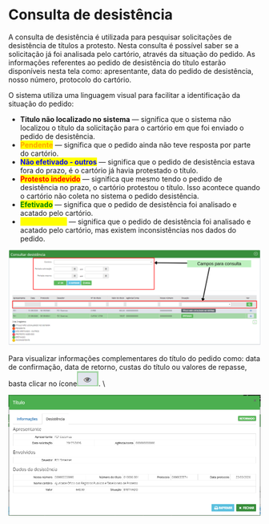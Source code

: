 # Consulta de desistência

A consulta de desistência é utilizada para pesquisar solicitações de desistência de títulos a protesto. Nesta consulta é possível saber se a solicitação já foi analisada pelo cartório, através da situação do pedido. As informações referentes ao pedido de desistência do título estarão disponíveis nesta tela como: apresentante, data do pedido de desistência, nosso número, protocolo do cartório.

O sistema utiliza uma linguagem visual para facilitar a identificação da situação do pedido:

* **Titulo não localizado no sistema** — significa que o sistema não localizou o título da solicitação para o cartório em que foi enviado o pedido de desistência.
* <mark style="color:orange;">**Pendente**</mark> — significa que o pedido ainda não teve resposta por parte do cartório.
* <mark style="color:blue;">**Não efetivado - outros**</mark> — significa que o pedido de desistência estava fora do prazo, é o cartório já havia protestado o título.
* <mark style="color:red;">**Protesto indevido**</mark> — significa que mesmo tendo o pedido de desistência no prazo, o cartório protestou o título. Isso acontece quando o cartório não coleta no sistema o pedido desistência.
* <mark style="color:green;">**Efetivado**</mark> — significa que o pedido de desistência foi analisado e acatado pelo cartório.
* <mark style="color:yellow;">**Inconsistente**</mark> — significa que o pedido de desistência foi analisado e acatado pelo cartório, mas existem inconsistências nos dados do pedido.

![](<../../.gitbook/assets/Campos para consulta (4).png>)

Para visualizar informações complementares do título do pedido como: data de confirmação, data de retorno, custas do título ou valores de repasse, basta clicar no ícone<img src="../../.gitbook/assets/image (13) (1).png" alt="" data-size="line">. \\

![](<../../.gitbook/assets/image (29) (2).png>)
